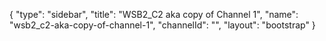 {
    "type": "sidebar",
    "title": "WSB2_C2 aka copy of Channel 1",
    "name": "wsb2_c2-aka-copy-of-channel-1",
    "channelId": "",
    "layout": "bootstrap"
}